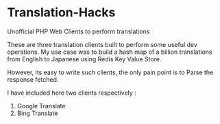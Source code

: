 Translation-Hacks
=================

Unofficial PHP Web Clients to perform translations

These are three translation clients built to perform some useful dev operations. My use case was to build a hash map of a billion translations
from English to Japanese using Redis Key Value Store. 

However, its easy to write such clients, the only pain point is to Parse the response fetched. 

I have included here two clients respectively : 

1. Google Translate
2. Bing Translate
